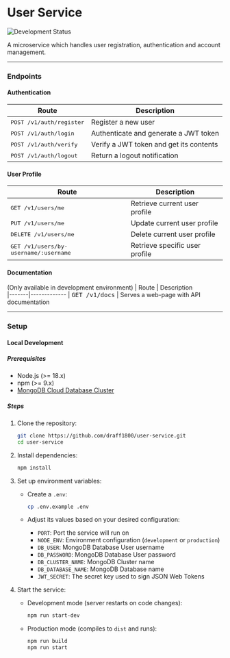 # User Service
![Development Status](https://img.shields.io/badge/status-in%20development-yellow)

A microservice which handles user registration, authentication and account management.

---

### Endpoints
#### Authentication
| Route | Description                                          
|-------|-------------
| <kbd>POST /v1/auth/register</kbd> | Register a new user
| <kbd>POST /v1/auth/login</kbd> | Authenticate and generate a JWT token
| <kbd>POST /v1/auth/verify</kbd> | Verify a JWT token and get its contents
| <kbd>POST /v1/auth/logout</kbd> | Return a logout notification

#### User Profile
| Route | Description                                          
|-------|-------------
| <kbd>GET /v1/users/me</kbd> | Retrieve current user profile
| <kbd>PUT /v1/users/me</kbd> | Update current user profile
| <kbd>DELETE /v1/users/me</kbd> | Delete current user profile
| <kbd>GET /v1/users/by-username/:username</kbd> | Retrieve specific user profile

#### Documentation
(Only available in development environment)
| Route | Description                                          
|-------|-------------
| <kbd>GET /v1/docs</kbd> | Serves a web-page with API documentation

---

### Setup

#### Local Development

##### Prerequisites

- Node.js (>= 18.x)
- npm (>= 9.x)
- [MongoDB Cloud Database Cluster](https://www.mongodb.com/products/platform/cloud)

##### Steps

1. Clone the repository:

    ```bash
    git clone https://github.com/draff1800/user-service.git
    cd user-service
    ```

2. Install dependencies:

    ```bash
    npm install
    ```

3. Set up environment variables:

    - Create a `.env`:

      ```bash
      cp .env.example .env
      ```

    - Adjust its values based on your desired configuration:

      - `PORT`: Port the service will run on
      - `NODE_ENV`: Environment configuration (`development` or `production`)
      - `DB_USER`: MongoDB Database User username
      - `DB_PASSWORD`: MongoDB Database User password
      - `DB_CLUSTER_NAME`: MongoDB Cluster name
      - `DB_DATABASE_NAME`: MongoDB Database name
      - `JWT_SECRET`: The secret key used to sign JSON Web Tokens

4. Start the service:

    - Development mode (server restarts on code changes):

      ```bash
      npm run start-dev
      ```

    - Production mode (compiles to `dist` and runs):

      ```bash
      npm run build
      npm run start
      ```
